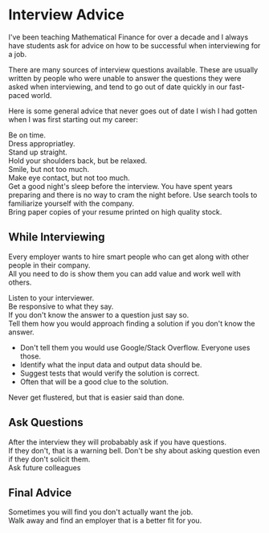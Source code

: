 # Interview Advice

I've been teaching Mathematical Finance for over a decade and I always
have students ask for advice on how to be successful when interviewing
for a job.

There are many sources of interview questions available. These are
usually written by people who were unable to answer the questions they
were asked when interviewing, and tend to go out of date quickly in our
fast-paced world.

Here is some general advice that never goes out of date I wish I had
gotten when I was first starting out my career:

Be on time.  
Dress appropriatley.  
Stand up straight.  
Hold your shoulders back, but be relaxed.  
Smile, but not too much.  
Make eye contact, but not too much.  
Get a good night's sleep before the interview.
You have spent years preparing and there is no way to cram the night before.
Use search tools to familiarize yourself with the company.  
Bring paper copies of your resume printed on high quality stock.

## While Interviewing

Every employer wants to hire smart people who can get along with other people in their company.  
All you need to do is show them you can add value and work well with others.  

Listen to your interviewer.  
Be responsive to what they say.  
If you don't know the answer to a question just say so.  
Tell them how you would approach finding a solution if you don't know the answer.

- Don't tell them you would use Google/Stack Overflow. Everyone uses those.
- Identify what the input data and output data should be.
- Suggest tests that would verify the solution is correct.
- Often that will be a good clue to the solution.

Never get flustered, but that is easier said than done.  

## Ask Questions

After the interview they will probabably ask if you have questions.  
If they don't, that is a warning bell.
Don't be shy about asking question even if they don't solicit them.  
Ask future colleagues 



## Final Advice

Sometimes you will find you don't actually want the job.  
Walk away and find an employer that is a better fit for you.  


